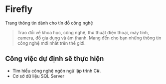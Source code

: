 # Firefly
Trang thông tin dành cho tín đồ công nghệ
> Trao đổi về khoa học, công nghệ, thủ thuật điện thoại, máy tính, camera, đồ gia dụng và âm thanh.
> Mang đến cho bạn những thông tin công nghệ mới nhất trên thế giới.
## Công việc dự định sẽ thực hiện
- Tìm hiểu công nghệ ngôn ngữ lập trình C#.
- Cơ sở dữ liệu SQL Server
